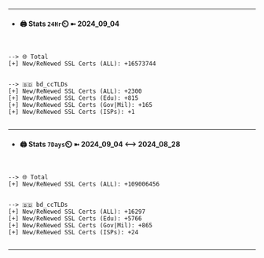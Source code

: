 

---
- #### 🖨️ **Stats** `24Hr`⏲️ ➼ 2024_09_04
```console


--> 🌐 Total
[+] New/ReNewed SSL Certs (ALL): +16573744


--> 🇧🇩 bd_ccTLDs
[+] New/ReNewed SSL Certs (ALL): +2300
[+] New/ReNewed SSL Certs (Edu): +815
[+] New/ReNewed SSL Certs (Gov|Mil): +165
[+] New/ReNewed SSL Certs (ISPs): +1


```

---
- #### 🖨️ **Stats** `7Days`⏲️ ➼ 2024_09_04 <--> 2024_08_28
```console


--> 🌐 Total
[+] New/ReNewed SSL Certs (ALL): +109006456


--> 🇧🇩 bd_ccTLDs
[+] New/ReNewed SSL Certs (ALL): +16297
[+] New/ReNewed SSL Certs (Edu): +5766
[+] New/ReNewed SSL Certs (Gov|Mil): +865
[+] New/ReNewed SSL Certs (ISPs): +24


```

---

